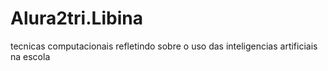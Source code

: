 # Alura2tri.Libina
tecnicas computacionais refletindo sobre o uso das inteligencias artificiais na escola 
